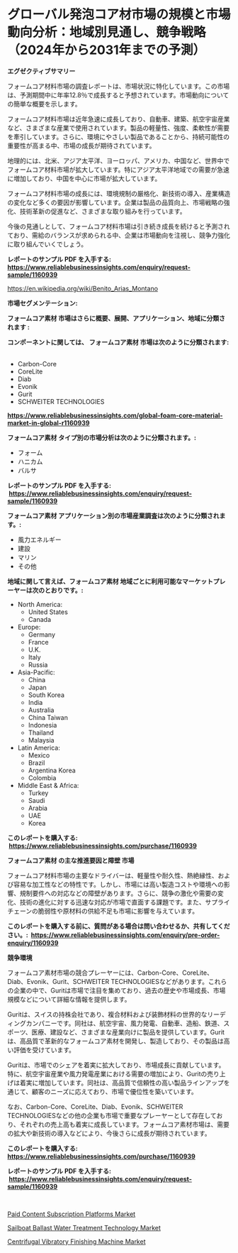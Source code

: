 <p><h1>グローバル発泡コア材市場の規模と市場動向分析：地域別見通し、競争戦略（2024年から2031年までの予測）</h1></p><p><strong>エグゼクティブサマリー</strong></p>
<p><p>フォームコア材料市場の調査レポートは、市場状況に特化しています。この市場は、予測期間中に年率12.8％で成長すると予想されています。市場動向についての簡単な概要を示します。</p><p>フォームコア材料市場は近年急速に成長しており、自動車、建築、航空宇宙産業など、さまざまな産業で使用されています。製品の軽量性、強度、柔軟性が需要を牽引しています。さらに、環境にやさしい製品であることから、持続可能性の重要性が高まる中、市場の成長が期待されています。</p><p>地理的には、北米、アジア太平洋、ヨーロッパ、アメリカ、中国など、世界中でフォームコア材料市場が拡大しています。特にアジア太平洋地域での需要が急速に増加しており、中国を中心に市場が拡大しています。</p><p>フォームコア材料市場の成長には、環境規制の厳格化、新技術の導入、産業構造の変化など多くの要因が影響しています。企業は製品の品質向上、市場戦略の強化、技術革新の促進など、さまざまな取り組みを行っています。</p><p>今後の見通しとして、フォームコア材料市場は引き続き成長を続けると予測されており、需給のバランスが求められる中、企業は市場動向を注視し、競争力強化に取り組んでいくでしょう。</p></p>
<p><strong>レポートのサンプル PDF を入手する: <a href="https://www.reliablebusinessinsights.com/enquiry/request-sample/1160939">https://www.reliablebusinessinsights.com/enquiry/request-sample/1160939</a></strong></p>
<p><a href="https://en.wikipedia.org/wiki/Benito_Arias_Montano">https://en.wikipedia.org/wiki/Benito_Arias_Montano</a></p>
<p><strong>市場セグメンテーション:</strong></p>
<p><strong> フォームコア素材 市場はさらに概要、展開、アプリケーション、地域に分類されます :</strong></p>
<p><strong>コンポーネントに関しては、 フォームコア素材 市場は次のように分類されます: &nbsp;</strong></p>
<p><ul><li>Carbon-Core</li><li>CoreLite</li><li>Diab</li><li>Evonik</li><li>Gurit</li><li>SCHWEITER TECHNOLOGIES</li></ul></p>
<p><strong><a href="https://www.reliablebusinessinsights.com/global-foam-core-material-market-in-global-r1160939">https://www.reliablebusinessinsights.com/global-foam-core-material-market-in-global-r1160939</a></strong></p>
<p><strong> フォームコア素材 タイプ別の市場分析は次のように分類されます。:</strong></p>
<p><ul><li>フォーム</li><li>ハニカム</li><li>バルサ</li></ul></p>
<p><strong>レポートのサンプル PDF を入手する: &nbsp;<a href="https://www.reliablebusinessinsights.com/enquiry/request-sample/1160939">https://www.reliablebusinessinsights.com/enquiry/request-sample/1160939</a></strong></p>
<p><strong> フォームコア素材 アプリケーション別の市場産業調査は次のように分類されます。:</strong></p>
<p><ul><li>風力エネルギー</li><li>建設</li><li>マリン</li><li>その他</li></ul></p>
<p><strong>地域に関して言えば、フォームコア素材 地域ごとに利用可能なマーケットプレーヤーは次のとおりです。:</strong></p>
<p><ul>
    <li>
        North America:
        <ul>
            <li>United States</li>
            <li>Canada</li>
        </ul>
    </li>
    <li>
        Europe:
        <ul>
            <li>Germany</li>
            <li>France</li>
            <li>U.K.</li>
            <li>Italy</li>
            <li>Russia</li>
        </ul>
    </li>
    <li>
        Asia-Pacific:
        <ul>
            <li>China</li>
            <li>Japan</li>
            <li>South Korea</li>
            <li>India</li>
            <li>Australia</li>
            <li>China Taiwan</li>
            <li>Indonesia</li>
            <li>Thailand</li>
            <li>Malaysia</li>
        </ul>
    </li>
    <li>
        Latin America:
        <ul>
            <li>Mexico</li>
            <li>Brazil</li>
            <li>Argentina Korea</li>
            <li>Colombia</li>
        </ul>
    </li>
    <li>
        Middle East & Africa:
        <ul>
            <li>Turkey</li>
            <li>Saudi</li>
            <li>Arabia</li>
            <li>UAE</li>
            <li>Korea</li>
        </ul>
    </li>
    </ul></p>
<p><strong>このレポートを購入する: &nbsp;<a href="https://www.reliablebusinessinsights.com/purchase/1160939">https://www.reliablebusinessinsights.com/purchase/1160939</a></strong></p>
<p><strong>フォームコア素材 の主な推進要因と障壁 市場</strong></p>
<p><p>フォームコア材料市場の主要なドライバーは、軽量性や耐久性、熱絶縁性、および容易な加工性などの特性です。しかし、市場には高い製造コストや環境への影響、規制要件への対応などの障壁があります。さらに、競争の激化や需要の変化、技術の進化に対する迅速な対応が市場で直面する課題です。また、サプライチェーンの脆弱性や原材料の供給不足も市場に影響を与えています。</p></p>
<p><strong>このレポートを購入する前に、質問がある場合は問い合わせるか、共有してください。:&nbsp; <a href="https://www.reliablebusinessinsights.com/enquiry/pre-order-enquiry/1160939">https://www.reliablebusinessinsights.com/enquiry/pre-order-enquiry/1160939</a></strong></p>
<p><strong>競争環境</strong></p>
<p><p>フォームコア素材市場の競合プレーヤーには、Carbon-Core、CoreLite、Diab、Evonik、Gurit、SCHWEITER TECHNOLOGIESなどがあります。これらの企業の中で、Guritは市場で注目を集めており、過去の歴史や市場成長、市場規模などについて詳細な情報を提供します。</p><p>Guritは、スイスの持株会社であり、複合材料および装飾材料の世界的なリーディングカンパニーです。同社は、航空宇宙、風力発電、自動車、造船、鉄道、スポーツ、医療、建設など、さまざまな産業向けに製品を提供しています。Guritは、高品質で革新的なフォームコア素材を開発し、製造しており、その製品は高い評価を受けています。</p><p>Guritは、市場でのシェアを着実に拡大しており、市場成長に貢献しています。特に、航空宇宙産業や風力発電産業における需要の増加により、Guritの売り上げは着実に増加しています。同社は、高品質で信頼性の高い製品ラインアップを通じて、顧客のニーズに応えており、市場で優位性を築いています。</p><p>なお、Carbon-Core、CoreLite、Diab、Evonik、SCHWEITER TECHNOLOGIESなどの他の企業も市場で重要なプレーヤーとして存在しており、それぞれの売上高も着実に成長しています。フォームコア素材市場は、需要の拡大や新技術の導入などにより、今後さらに成長が期待されています。</p></p>
<p><strong>このレポートを購入する: &nbsp; <a href="https://www.reliablebusinessinsights.com/purchase/1160939">https://www.reliablebusinessinsights.com/purchase/1160939</a></strong></p>
<p><strong>レポートのサンプル PDF を入手する: &nbsp;<a href="https://www.reliablebusinessinsights.com/enquiry/request-sample/1160939">https://www.reliablebusinessinsights.com/enquiry/request-sample/1160939</a></strong><strong></strong></p>
<p>&nbsp;</p>
<p><p><a href="https://github.com/ashman753/Market-Research-Report-List-2/blob/main/paid-content-subscription-platforms-market.md">Paid Content Subscription Platforms Market</a></p><p><a href="https://github.com/LibbySpencer2018/Market-Research-Report-List-2/blob/main/sailboat-ballast-water-treatment-technology-market.md">Sailboat Ballast Water Treatment Technology Market</a></p><p><a href="https://issuu.com/reportprime-2/docs/centrifugal-vibratory-finishing-machine-market-siz">Centrifugal Vibratory Finishing Machine Market</a></p></p>